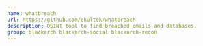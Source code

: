 ```yaml
---
name: whatbreach
url: https://github.com/ekultek/whatbreach
description: OSINT tool to find breached emails and databases.
group: blackarch blackarch-social blackarch-recon
---
```

